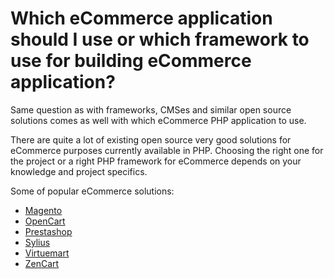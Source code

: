 # Which eCommerce application should I use or which framework to use for building eCommerce application?

Same question as with frameworks, CMSes and similar open source solutions comes as well with which eCommerce PHP application to use.

There are quite a lot of existing open source very good solutions for eCommerce purposes currently available in PHP. Choosing the right one
for the project or a right PHP framework for eCommerce depends on your knowledge and project specifics.

Some of popular eCommerce solutions:

* [Magento](http://magento.com/)
* [OpenCart](http://www.opencart.com/)
* [Prestashop](http://www.prestashop.com/)
* [Sylius](http://www.sylius.org/)
* [Virtuemart](http://virtuemart.net/)
* [ZenCart](http://www.zen-cart.com/)
